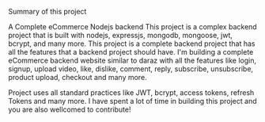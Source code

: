 Summary of this project

A Complete eCommerce Nodejs backend This project is a complex backend project that is built with nodejs, expressjs, mongodb, mongoose, jwt, bcrypt, and many more. This project is a complete backend project that has all the features that a backend project should have. I'm building a complete eCommerce backend website similar to daraz with all the features like login, signup, upload video, like, dislike, comment, reply, subscribe, unsubscribe, product upload, checkout and many more.

Project uses all standard practices like JWT, bcrypt, access tokens, refresh Tokens and many more. I have spent a lot of time in building this project and you are also wellcomed to contribute!
